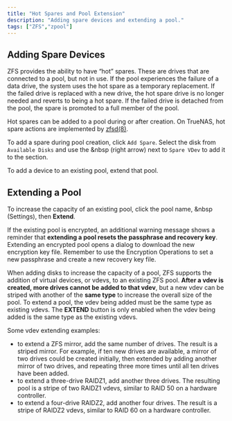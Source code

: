 ```yaml
---
title: "Hot Spares and Pool Extension"
description: "Adding spare devices and extending a pool."
tags: ["ZFS","zpool"]
---
```


## Adding Spare Devices

ZFS provides the ability to have “hot” spares. These are drives that are connected to a pool, but not in use. If the pool experiences the failure of a data drive, the system uses the hot spare as a temporary replacement. If the failed drive is replaced with a new drive, the hot spare drive is no longer needed and reverts to being a hot spare. If the failed drive is detached from the pool, the spare is promoted to a full member of the pool.

Hot spares can be added to a pool during or after creation. On TrueNAS, hot spare actions are implemented by [zfsd(8)](https://www.freebsd.org/cgi/man.cgi?query=zfsd).

To add a spare during pool creation, click `Add Spare`. Select the disk from `Available Disks` and use the <i class="fas fa-arrow-right" aria-hidden="true" title="Right Arrow"></i>&nbsp (right arrow) next to `Spare VDev` to add it to the section.

To add a device to an existing pool, extend that pool.

## Extending a Pool

To increase the capacity of an existing pool, click the pool name, <i class="fas fa-cog" aria-hidden="true" title="Settings"></i>&nbsp (Settings), then **Extend**.

If the existing pool is encrypted, an additional warning message shows a reminder that **extending a pool resets the passphrase and recovery key**. Extending an encrypted pool opens a dialog to download the new encryption key file. Remember to use the Encryption Operations to set a new passphrase and create a new recovery key file.

When adding disks to increase the capacity of a pool, ZFS supports the addition of virtual devices, or vdevs, to an existing ZFS pool. **After a vdev is created, more drives cannot be added to that vdev**, but a new vdev can be striped with another of the **same type** to increase the overall size of the pool. To extend a pool, the vdev being added must be the same type as existing vdevs. The **EXTEND** button is only enabled when the vdev being added is the same type as the existing vdevs. 

Some vdev extending examples:

+ to extend a ZFS mirror, add the same number of drives. The result is a striped mirror. For example, if ten new drives are available, a mirror of two drives could be created initially, then extended by adding another mirror of two drives, and repeating three more times until all ten drives have been added.
+ to extend a three-drive RAIDZ1, add another three drives. The resulting pool is a stripe of two RAIDZ1 vdevs, similar to RAID 50 on a hardware controller.
+ to extend a four-drive RAIDZ2, add another four drives. The result is a stripe of RAIDZ2 vdevs, similar to RAID 60 on a hardware controller.
